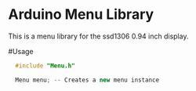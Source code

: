 # Arduino Menu Library
This is a menu library for the ssd1306 0.94 inch display.

#Usage
```cpp
  #include "Menu.h"

  Menu menu; -- Creates a new menu instance
```
